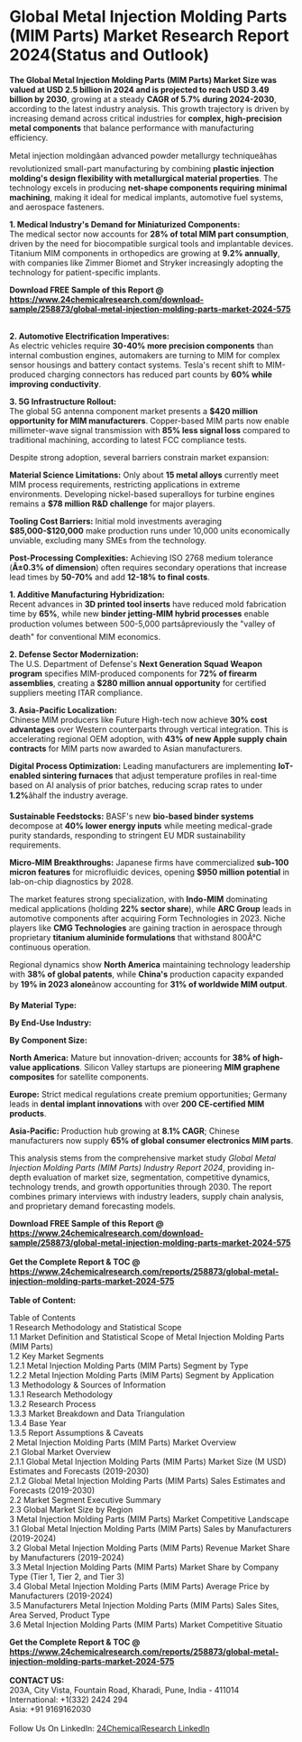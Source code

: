 <h1>Global Metal Injection Molding Parts (MIM Parts) Market Research Report 2024(Status and Outlook)</h1><p><strong>The Global Metal Injection Molding Parts (MIM Parts) Market Size was valued at USD 2.5 billion in 2024 and is projected to reach USD 3.49 billion by 2030</strong>, growing at a steady <strong>CAGR of 5.7% during 2024-2030</strong>, according to the latest industry analysis. This growth trajectory is driven by increasing demand across critical industries for <strong>complex, high-precision metal components</strong> that balance performance with manufacturing efficiency.</p><p>Metal injection moldingâan advanced powder metallurgy techniqueâhas revolutionized small-part manufacturing by combining <strong>plastic injection molding's design flexibility with metallurgical material properties</strong>. The technology excels in producing <strong>net-shape components requiring minimal machining</strong>, making it ideal for medical implants, automotive fuel systems, and aerospace fasteners.</p><p><strong>1. Medical Industry's Demand for Miniaturized Components:</strong><br>
The medical sector now accounts for <strong>28% of total MIM part consumption</strong>, driven by the need for biocompatible surgical tools and implantable devices. Titanium MIM components in orthopedics are growing at <strong>9.2% annually</strong>, with companies like Zimmer Biomet and Stryker increasingly adopting the technology for patient-specific implants.</p><div><b>Download FREE Sample of this Report @ 
            <a href="https://www.24chemicalresearch.com/download-sample/258873/global-metal-injection-molding-parts-market-2024-575">
            https://www.24chemicalresearch.com/download-sample/258873/global-metal-injection-molding-parts-market-2024-575</a></b></div><br><p><strong>2. Automotive Electrification Imperatives:</strong><br>
As electric vehicles require <strong>30-40% more precision components</strong> than internal combustion engines, automakers are turning to MIM for complex sensor housings and battery contact systems. Tesla's recent shift to MIM-produced charging connectors has reduced part counts by <strong>60% while improving conductivity</strong>.</p><p><strong>3. 5G Infrastructure Rollout:</strong><br>
The global 5G antenna component market presents a <strong>$420 million opportunity for MIM manufacturers</strong>. Copper-based MIM parts now enable millimeter-wave signal transmission with <strong>85% less signal loss</strong> compared to traditional machining, according to latest FCC compliance tests.</p><p>Despite strong adoption, several barriers constrain market expansion:</p><p><strong>Material Science Limitations:</strong> Only about <strong>15 metal alloys</strong> currently meet MIM process requirements, restricting applications in extreme environments. Developing nickel-based superalloys for turbine engines remains a <strong>$78 million R&amp;D challenge</strong> for major players.</p><p><strong>Tooling Cost Barriers:</strong> Initial mold investments averaging <strong>$85,000-$120,000</strong> make production runs under 10,000 units economically unviable, excluding many SMEs from the technology.</p><p><strong>Post-Processing Complexities:</strong> Achieving ISO 2768 medium tolerance (<strong>Â±0.3% of dimension</strong>) often requires secondary operations that increase lead times by <strong>50-70%</strong> and add <strong>12-18% to final costs</strong>.</p><p><strong>1. Additive Manufacturing Hybridization:</strong><br>
Recent advances in <strong>3D printed tool inserts</strong> have reduced mold fabrication time by <strong>65%</strong>, while new <strong>binder jetting-MIM hybrid processes</strong> enable production volumes between 500-5,000 partsâpreviously the "valley of death" for conventional MIM economics.</p><p><strong>2. Defense Sector Modernization:</strong><br>
The U.S. Department of Defense's <strong>Next Generation Squad Weapon program</strong> specifies MIM-produced components for <strong>72% of firearm assemblies</strong>, creating a <strong>$280 million annual opportunity</strong> for certified suppliers meeting ITAR compliance.</p><p><strong>3. Asia-Pacific Localization:</strong><br>
Chinese MIM producers like Future High-tech now achieve <strong>30% cost advantages</strong> over Western counterparts through vertical integration. This is accelerating regional OEM adoption, with <strong>43% of new Apple supply chain contracts</strong> for MIM parts now awarded to Asian manufacturers.</p><p><strong>Digital Process Optimization:</strong> Leading manufacturers are implementing <strong>IoT-enabled sintering furnaces</strong> that adjust temperature profiles in real-time based on AI analysis of prior batches, reducing scrap rates to under <strong>1.2%</strong>âhalf the industry average.</p><p><strong>Sustainable Feedstocks:</strong> BASF's new <strong>bio-based binder systems</strong> decompose at <strong>40% lower energy inputs</strong> while meeting medical-grade purity standards, responding to stringent EU MDR sustainability requirements.</p><p><strong>Micro-MIM Breakthroughs:</strong> Japanese firms have commercialized <strong>sub-100 micron features</strong> for microfluidic devices, opening <strong>$950 million potential</strong> in lab-on-chip diagnostics by 2028.</p><p>The market features strong specialization, with <strong>Indo-MIM</strong> dominating medical applications (holding <strong>22% sector share</strong>), while <strong>ARC Group</strong> leads in automotive components after acquiring Form Technologies in 2023. Niche players like <strong>CMG Technologies</strong> are gaining traction in aerospace through proprietary <strong>titanium aluminide formulations</strong> that withstand 800Â°C continuous operation.</p><p>Regional dynamics show <strong>North America</strong> maintaining technology leadership with <strong>38% of global patents</strong>, while <strong>China's</strong> production capacity expanded by <strong>19% in 2023 alone</strong>ânow accounting for <strong>31% of worldwide MIM output</strong>.</p><p><strong>By Material Type:</strong></p><p><strong>By End-Use Industry:</strong></p><p><strong>By Component Size:</strong></p><p><strong>North America:</strong> Mature but innovation-driven; accounts for <strong>38% of high-value applications</strong>. Silicon Valley startups are pioneering <strong>MIM graphene composites</strong> for satellite components.</p><p><strong>Europe:</strong> Strict medical regulations create premium opportunities; Germany leads in <strong>dental implant innovations</strong> with over <strong>200 CE-certified MIM products</strong>.</p><p><strong>Asia-Pacific:</strong> Production hub growing at <strong>8.1% CAGR</strong>; Chinese manufacturers now supply <strong>65% of global consumer electronics MIM parts</strong>.</p><p>This analysis stems from the comprehensive market study <em>Global Metal Injection Molding Parts (MIM Parts) Industry Report 2024</em>, providing in-depth evaluation of market size, segmentation, competitive dynamics, technology trends, and growth opportunities through 2030. The report combines primary interviews with industry leaders, supply chain analysis, and proprietary demand forecasting models.</p><div><b>Download FREE Sample of this Report @ 
            <a href="https://www.24chemicalresearch.com/download-sample/258873/global-metal-injection-molding-parts-market-2024-575">
            https://www.24chemicalresearch.com/download-sample/258873/global-metal-injection-molding-parts-market-2024-575</a></b></div><br><div><b>Get the Complete Report & TOC @ 
            <a href="https://www.24chemicalresearch.com/reports/258873/global-metal-injection-molding-parts-market-2024-575">
            https://www.24chemicalresearch.com/reports/258873/global-metal-injection-molding-parts-market-2024-575</a></b></div><br>
            <b>Table of Content:</b><p>Table of Contents<br />
1 Research Methodology and Statistical Scope<br />
1.1 Market Definition and Statistical Scope of Metal Injection Molding Parts (MIM Parts)<br />
1.2 Key Market Segments<br />
1.2.1 Metal Injection Molding Parts (MIM Parts) Segment by Type<br />
1.2.2 Metal Injection Molding Parts (MIM Parts) Segment by Application<br />
1.3 Methodology & Sources of Information<br />
1.3.1 Research Methodology<br />
1.3.2 Research Process<br />
1.3.3 Market Breakdown and Data Triangulation<br />
1.3.4 Base Year<br />
1.3.5 Report Assumptions & Caveats<br />
2 Metal Injection Molding Parts (MIM Parts) Market Overview<br />
2.1 Global Market Overview<br />
2.1.1 Global Metal Injection Molding Parts (MIM Parts) Market Size (M USD) Estimates and Forecasts (2019-2030)<br />
2.1.2 Global Metal Injection Molding Parts (MIM Parts) Sales Estimates and Forecasts (2019-2030)<br />
2.2 Market Segment Executive Summary<br />
2.3 Global Market Size by Region<br />
3 Metal Injection Molding Parts (MIM Parts) Market Competitive Landscape<br />
3.1 Global Metal Injection Molding Parts (MIM Parts) Sales by Manufacturers (2019-2024)<br />
3.2 Global Metal Injection Molding Parts (MIM Parts) Revenue Market Share by Manufacturers (2019-2024)<br />
3.3 Metal Injection Molding Parts (MIM Parts) Market Share by Company Type (Tier 1, Tier 2, and Tier 3)<br />
3.4 Global Metal Injection Molding Parts (MIM Parts) Average Price by Manufacturers (2019-2024)<br />
3.5 Manufacturers Metal Injection Molding Parts (MIM Parts) Sales Sites, Area Served, Product Type<br />
3.6 Metal Injection Molding Parts (MIM Parts) Market Competitive Situatio</p><div><b>Get the Complete Report & TOC @ 
            <a href="https://www.24chemicalresearch.com/reports/258873/global-metal-injection-molding-parts-market-2024-575">
            https://www.24chemicalresearch.com/reports/258873/global-metal-injection-molding-parts-market-2024-575</a></b></div><br><b>CONTACT US:</b><br>
            203A, City Vista, Fountain Road, Kharadi, Pune, India - 411014<br>
            International: +1(332) 2424 294<br>
            Asia: +91 9169162030 <br><br>
            Follow Us On LinkedIn: <a href="https://www.linkedin.com/company/24chemicalresearch/">24ChemicalResearch LinkedIn</a>